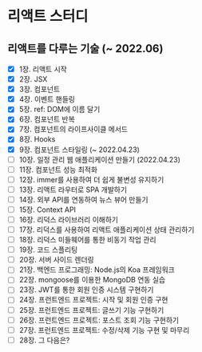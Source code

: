 # 리액트 스터디

## 리액트를 다루는 기술 (~ 2022.06)

- [x] 1장. 리액트 시작
- [x] 2장. JSX
- [x] 3장. 컴포넌트
- [x] 4장. 이벤트 핸들링
- [x] 5장. ref: DOM에 이름 달기
- [x] 6장. 컴포넌트 반복
- [x] 7장. 컴포넌트의 라이프사이클 메서드
- [x] 8장. Hooks
- [x] 9장. 컴포넌트 스타일링 (~ 2022.04.23)
- [ ] 10장. 일정 관리 웹 애플리케이션 만들기 (2022.04.23)
- [ ] 11장. 컴포넌트 성능 최적화
- [ ] 12장. immer를 사용하여 더 쉽게 불변성 유지하기
- [ ] 13장. 리액트 라우터로 SPA 개발하기
- [ ] 14장. 외부 API를 연동하여 뉴스 뷰어 만들기
- [ ] 15장. Context API
- [ ] 16장. 리덕스 라이브러리 이해하기
- [ ] 17장. 리덕스를 사용하여 리액트 애플리케이션 상태 관리하기
- [ ] 18장. 리덕스 미들웨어를 통한 비동기 작업 관리
- [ ] 19장. 코드 스플리팅
- [ ] 20장. 서버 사이드 렌더링
- [ ] 21장. 백엔드 프로그래밍: Node.js의 Koa 프레임워크
- [ ] 22장. mongoose를 이용한 MongoDB 연동 실습
- [ ] 23장. JWT를 통한 회원 인증 시스템 구현하기
- [ ] 24장. 프런트엔드 프로젝트: 시작 및 회원 인증 구현
- [ ] 25장. 프런트엔드 프로젝트: 글쓰기 기능 구현하기
- [ ] 26장. 프런트엔드 프로젝트: 포스트 조회 기능 구현하기
- [ ] 27장. 프런트엔드 프로젝트: 수정/삭제 기능 구현 및 마무리
- [ ] 28장. 그 다음은?
